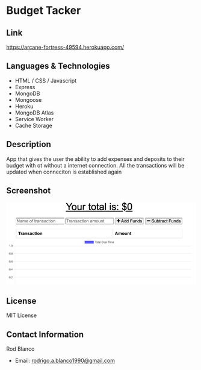 # Budget Tacker

## Link
https://arcane-fortress-49594.herokuapp.com/

## Languages & Technologies
* HTML / CSS / Javascript
* Express 
* MongoDB
* Mongoose 
* Heroku 
* MongoDB Atlas
* Service Worker
* Cache Storage

## Description
App that gives the user the ability to add expenses and deposits to their budget with ot without a internet connection. All the transactions will be updated when conneciton is established again 

## Screenshot
<img src="assets/images/budget-tracker.png" alt="Budget tracker">



## License
MIT License

## Contact Information
Rod Blanco
* Email: <rodrigo.a.blanco1990@gmail.com>
